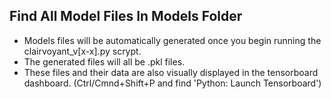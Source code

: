 ## Find All Model Files In Models Folder

- Models files will be automatically generated once you begin running the clairvoyant_v[x-x].py scrypt. 
- The generated files will all be .pkl files.
- These files and their data are also visually displayed in the tensorboard dashboard.
  (Ctrl/Cmnd+Shift+P and find 'Python: Launch Tensorboard')

